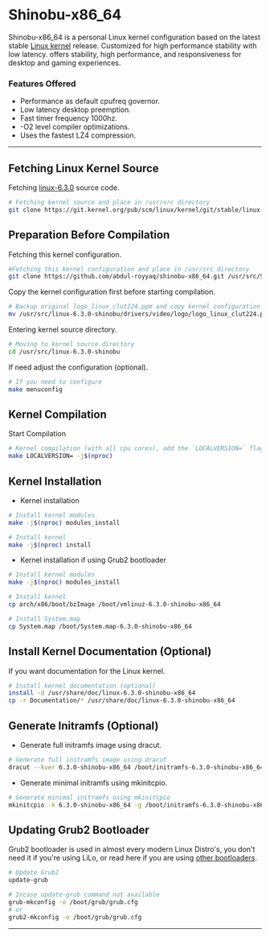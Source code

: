 # Shinobu-x86_64

Shinobu-x86_64 is a personal Linux kernel configuration based on the latest stable [Linux kernel](https://kernel.org) release.
Customized for high performance stability with low latency. offers stability, high performance, and responsiveness for desktop and gaming experiences.

### Features Offered

* Performance as default cpufreq governor.
* Low latency desktop preemption.
* Fast timer frequency 1000hz.
* -O2 level compiler optimizations.
* Uses the fastest LZ4 compression.

---

## Fetching Linux Kernel Source

Fetching [linux-6.3.0](https://git.kernel.org/pub/scm/linux/kernel/git/stable/linux.git/commit/?h=v6.3) source code.
 
```bash
# Fetching kernel source and place in /usr/src directory
git clone https://git.kernel.org/pub/scm/linux/kernel/git/stable/linux.git --depth 1 -b v6.3 /usr/src/linux-6.3.0-shinobu
```

## Preparation Before Compilation

Fetching this kernel configuration.

```bash
#Fetching this kernel configuration and place in /usr/src directory
git clone https://github.com/abdul-royyaq/shinobu-x86_64.git /usr/src/Shinobu-x86_64
```

Copy the kernel configuration first before starting compilation.

```bash
# Backup original logo_linux_clut224.ppm and copy kernel configuration
mv /usr/src/linux-6.3.0-shinobu/drivers/video/logo/logo_linux_clut224.ppm /usr/src/linux-6.3.0-shinobu/drivers/video/logo/logo_linux_clut224.backup.ppm && cp -r /usr/src/Shinobu-x86_64/{.config,drivers,localversion} /usr/src/linux-6.3.0-shinobu
```

Entering kernel source directory.

```bash
# Moving to kernel source directory 
cd /usr/src/linux-6.3.0-shinobu
```

If need adjust the configuration (optional).

```bash
# If you need to configure
make menuconfig 
```

## Kernel Compilation

Start Compilation

```bash
# Kernel compilation (with all cpu cores), add the `LOCALVERSION=` flag at compile time to avoid the `+` that being added to the name automatically in updated source code
make LOCALVERSION= -j$(nproc)
```

## Kernel Installation

* Kernel installation

```bash
# Install kernel modules
make -j$(nproc) modules_install

# Install kernel
make -j$(nproc) install
```

* Kernel installation if using Grub2 bootloader

```bash
# Install kernel modules
make -j$(nproc) modules_install

# Install kernel
cp arch/x86/boot/bzImage /boot/vmlinuz-6.3.0-shinobu-x86_64

# Install System.map
cp System.map /boot/System.map-6.3.0-shinobu-x86_64
```

## Install Kernel Documentation (Optional)

If you want documentation for the Linux kernel.

```bash
# Install kernel documentation (optional)
install -d /usr/share/doc/linux-6.3.0-shinobu-x86_64
cp -r Documentation/* /usr/share/doc/linux-6.3.0-shinobu-x86_64
```

## Generate Initramfs (Optional)

* Generate full initramfs image using dracut.

```bash
# Generate full initramfs image using dracut
dracut --kver 6.3.0-shinobu-x86_64 /boot/initramfs-6.3.0-shinobu-x86_64.img
```

* Generate minimal initramfs using mkinitcpio.

```bash
# Generate minimal initramfs using mkinitcpio
mkinitcpio -k 6.3.0-shinobu-x86_64 -g /boot/initramfs-6.3.0-shinobu-x86_64.img
```

## Updating Grub2 Bootloader

Grub2 bootloader is used in almost every modern Linux Distro's, you don't need it if you're using LiLo, or read here if you are using [other bootloaders](https://wiki.archlinux.org/title/Category:Boot_loaders).

```bash
# Update Grub2
update-grub

# Incase update-grub command not available
grub-mkconfig -o /boot/grub/grub.cfg
# or
grub2-mkconfig -o /boot/grub/grub.cfg
```

---

